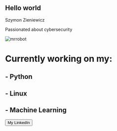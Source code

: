 ## Hello world
Szymon Zieniewicz

Passionated about cybersecurity


![mrrobot](https://user-images.githubusercontent.com/64652568/98461315-77533c80-21ab-11eb-851f-bfc2bb511513.gif)
          
              






# Currently working on my:

## - Python
## - Linux
## - Machine Learning


<a href="https://www.linkedin.com/in/szymon-zieniewicz-38345b231/" target="_blank">
  <button>My LinkedIn</button>
</a>

